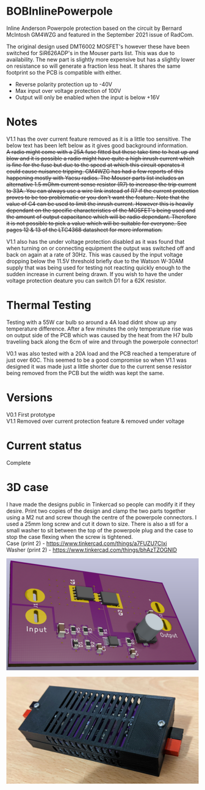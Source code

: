 # BOBInlinePowerpole
Inline Anderson Powerpole protection based on the circuit by Bernard McIntosh GM4WZG and featured in the September 2021 issue of RadCom.

The original design used DMT6002 MOSFET's however these have been switched for SiR626ADP's in the Mouser parts list.
This was due to availability. The new part is slightly more expensive but has a slightly lower on resistance so will generate a fraction less heat.
It shares the same footprint so the PCB is compatible with either.

* Reverse polarity protection up to -40V
* Max input over voltage protection of 100V
* Output will only be enabled when the input is below +16V

# Notes
V1.1 has the over current feature removed as it is a little too sensitive. The below text has been left below as it gives good background information.  
~~A radio might come with a 25A fuse fitted but these take time to heat up and blow and it is possible a radio might have quite a high inrush current
which is fine for the fuse but due to the speed at which this circuit operates it could cause nuisance tripping. GM4WZG has had a few reports of this happening
mostly with Yaesu radios. The Mouser parts list includes an alternative 1.5 mOhm current sense resistor (R7) to increase the trip current to 33A.
You can always use a wire link instead of R7 if the current protection proves to be too problematic or you don't want the feature.
Note that the value of C4 can be used to limit the inrush current. However this is heavily dependant on the specific characteristics of the MOSFET's being used and
the amount of output capacitance which will be radio dependant. Therefore it is not possible to pick a value which will be suitable for everyone. 
See pages 12 & 13 of the LTC4368 datasheet for more information.~~

V1.1 also has the under voltage protection disabled as it was found that when turning on or connecting equipment the output was switched off and back on again at a rate of 30Hz.
This was caused by the input voltage dropping below the 11.5V threshold briefly due to the Watson W-30AM supply that was being used for testing not reacting quickly enough
to the sudden increase in current being drawn. If you wish to have the under voltage protection deature you can switch D1 for a 62K resistor.

# Thermal Testing
Testing with a 55W car bulb so around a 4A load didnt show up any temperature difference. After a few minutes the only temperature rise was on output side of the PCB
which was caused by the heat from the H7 bulb traveliing back along the 6cm of wire and through the powerpole connector!

V0.1 was also tested with a 20A load and the PCB reached a temperature of just over 60C. This seemed to be a good compromise so when V1.1 was designed it was made just a
little shorter due to the current sense resistor being removed from the PCB but the width was kept the same.

# Versions
V0.1 First prototype  
V1.1 Removed over current protection feature & removed under voltage

# Current status
Complete

# 3D case
I have made the designs public in Tinkercad so people can modify it if they desire.
Print two copies of the design and clamp the two parts together using a M2 nut and screw though the centre of the powerpole connectors.
I used a 25mm long screw and cut it down to size.
There is also a stl for a small washer to sit between the top of the powerpole plug and the case to stop the case flexing when the screw is tightened.  
Case (print 2) - https://www.tinkercad.com/things/a7FUZU7CIxi  
Washer (print 2) - https://www.tinkercad.com/things/bhAzTZOGNlD

![Image of completed unit](https://github.com/RADARC/BOBInlinePowerpole/blob/main/3D%20View.png?raw=true)

![Image of completed unit](https://github.com/RADARC/BOBInlinePowerpole/blob/main/Completed%20Unit.jpg?raw=true)


